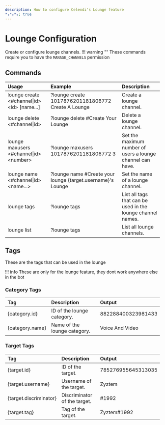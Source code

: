 ```yaml
---
description: How to configure Celendi's Lounge feature
ᴴₒᴴₒᴴₒ: true
---
```

# Lounge Configuration

Create or configure lounge channels.
!!! warning ""
    These commands require you to have the `MANAGE_CHANNELS` permission

## Commands

| Usage | Example | Description |
| :--- | :--- | :--- |
| lounge create &lt;#channel\|id&gt; &lt;id&gt; &#91;name...&#93; | ?lounge create 1017876201181806772 Create A Lounge | Create a lounge channel. |
| lounge delete &lt;#channel\|id&gt; | ?lounge delete #Create Your Lounge | Delete a lounge channel. |
| lounge maxusers &lt;#channel\|id&gt; &lt;number&gt; | ?lounge maxusers 1017876201181806772 3 | Set the maximum number of users a lounge channel can have. |
| lounge name &lt;#channel\|id&gt; &lt;name...&gt; | ?lounge name #Create your lounge {target.username}'s Lounge | Set the name of a lounge channel. |
| lounge tags | ?lounge tags | List all tags that can be used in the lounge channel names. |
| lounge list | ?lounge tags | List all lounge channels. |

## Tags

These are the tags that can be used in the lounge

!!! info
    These are only for the lounge feature, they dont work anywhere else in the bot

### Category Tags

| Tag      | Description | Output |
| :------- | :---------- | :------- |
| {category.id} | ID of the lounge category. | 882288400323981433 |
| {category.name} | Name of the lounge category. | Voice And Video |

### Target Tags

| Tag      | Description | Output |
| :------- | :---------- | :------- |
| {target.id} | ID of the target. | 785276955645313035 |
| {target.username} | Username of the target. | Zyztem |
| {target.discriminator} | Discriminator of the target. | #1992 |
| {target.tag} | Tag of the target. | Zyztem#1992 |
